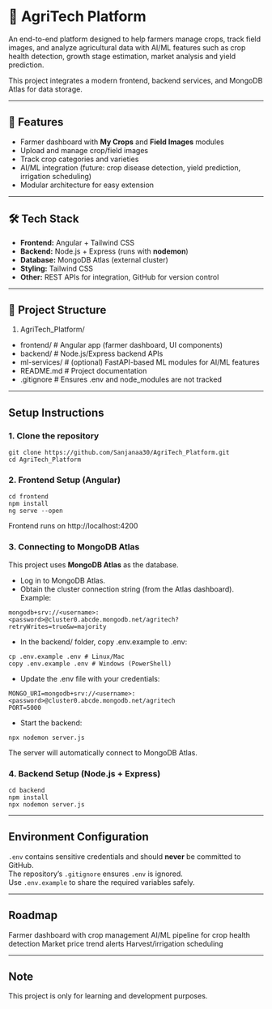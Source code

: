 # 🌾 AgriTech Platform

An end-to-end platform designed to help farmers manage crops, track field images, and analyze agricultural data with AI/ML features such as crop health detection, growth stage estimation, market analysis and yield prediction.  

This project integrates a modern frontend, backend services, and MongoDB Atlas for data storage.

---

## 🚀 Features
- Farmer dashboard with **My Crops** and **Field Images** modules  
- Upload and manage crop/field images  
- Track crop categories and varieties 
- AI/ML integration (future: crop disease detection, yield prediction, irrigation scheduling)  
- Modular architecture for easy extension  

---

## 🛠️ Tech Stack
- **Frontend:** Angular + Tailwind CSS  
- **Backend:** Node.js + Express (runs with **nodemon**)  
- **Database:** MongoDB Atlas (external cluster)  
- **Styling:** Tailwind CSS  
- **Other:** REST APIs for integration, GitHub for version control  

---

## 📂 Project Structure
1. AgriTech_Platform/
  - frontend/ # Angular app (farmer dashboard, UI components)
  - backend/ # Node.js/Express backend APIs
  - ml-services/ # (optional) FastAPI-based ML modules for AI/ML features
  - README.md # Project documentation
  - .gitignore # Ensures .env and node_modules are not tracked

---

## Setup Instructions
### 1. Clone the repository
```
git clone https://github.com/Sanjanaa30/AgriTech_Platform.git
cd AgriTech_Platform
```

### 2. Frontend Setup (Angular)
```
cd frontend
npm install
ng serve --open
```
Frontend runs on http://localhost:4200

### 3.  Connecting to MongoDB Atlas
This project uses **MongoDB Atlas** as the database.
- Log in to MongoDB Atlas.
- Obtain the cluster connection string (from the Atlas dashboard).
  Example:
```
mongodb+srv://<username>:<password>@cluster0.abcde.mongodb.net/agritech?retryWrites=true&w=majority
```
- In the backend/ folder, copy .env.example to .env:
```
cp .env.example .env # Linux/Mac
copy .env.example .env # Windows (PowerShell)
```
- Update the .env file with your credentials:
```
MONGO_URI=mongodb+srv://<username>:<password>@cluster0.abcde.mongodb.net/agritech
PORT=5000
```
- Start the backend:
```
npx nodemon server.js
```
 The server will automatically connect to MongoDB Atlas.

### 4. Backend Setup (Node.js + Express)
```
cd backend
npm install
npx nodemon server.js
```

---

## Environment Configuration 
`.env` contains sensitive credentials and should **never** be committed to GitHub.  
The repository’s `.gitignore` ensures `.env` is ignored.  
Use `.env.example` to share the required variables safely.  

---

## Roadmap
 Farmer dashboard with crop management
 AI/ML pipeline for crop health detection
 Market price trend alerts
 Harvest/irrigation scheduling

---

## Note
 This project is only for learning and development purposes. 




















